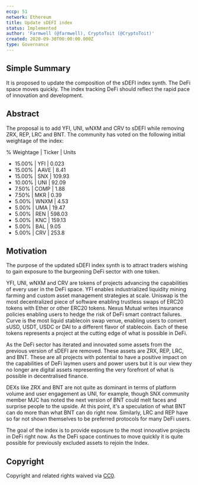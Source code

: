 ```yaml
---
eccp: 51
network: Ethereum
title: Update sDEFI index
status: Implemented
author: 'Farmwell (@farmwell), CryptoToit (@CryptoToit)'
created: 2020-09-30T00:00:00.000Z
type: Governance
---
```


<!--You can leave these HTML comments in your merged EIP and delete the visible duplicate text guides, they will not appear and may be helpful to refer to if you edit it again. This is the suggested template for new ECCPs. Note that an ECCP number will be assigned by an editor. When opening a pull request to submit your ECCP, please use an abbreviated title in the filename, `eccp-draft_title_abbrev.md`. The title should be 44 characters or less.-->

## Simple Summary

<!--"If you can't explain it simply, you don't understand it well enough." Provide a simplified and layman-accessible explanation of the ECCP.-->

It is proposed to update the composition of the sDEFI index synth. The DeFi space moves quickly. The index tracking DeFi should reflect the rapid pace of innovation and development.

## Abstract

<!--A short (~200 word) description of the variable change proposed.-->

The proposal is to add YFI, UNI, wNXM and CRV to sDEFI while removing ZRX, REP, LRC and BNT. The community has voted on the following initial weightage of the index:

% Weightage | Ticker | Units

- 15.00% | YFI | 0.023
- 15.00% | AAVE | 8.41
- 15.00% | SNX | 109.93
- 10.00% | UNI | 92.09
- 7.50% | COMP | 1.88
- 7.50% | MKR | 0.39
- 5.00% | WNXM | 4.53
- 5.00% | UMA | 19.47
- 5.00% | REN | 598.03
- 5.00% | KNC | 159.13
- 5.00% | BAL | 9.05
- 5.00% | CRV | 253.8

## Motivation

<!--The motivation is critical for ECCPs that want to update variables within Elysian. It should clearly explain why the existing variable is not incentive aligned. ECCP submissions without sufficient motivation may be rejected outright.-->

The purpose of the updated sDEFI index synth is to attract traders wishing to gain exposure to the burgeoning DeFi sector with one token.

YFI, UNI, wNXM and CRV are tokens of projects advancing the capabilities of every user in the DeFi space. YFI enables industrialized liquidity mining farming and custom asset management strategies at scale. Uniswap is the most decentralized piece of software enabling trustless swaps of ERC20 tokens with Ether or other ERC20 tokens. Nexus Mutual writes insurance policies enabling users to hedge the risk of DeFi smart contract failures. Curve is the most liquid stablecoin swap venue, enabling users to convert sUSD, USDT, USDC or DAI to a different flavor of stablecoin. Each of these tokens represents a project at the cutting edge of what is possible in DeFi.

As the DeFi sector has iterated and innovated some assets from the previous version of sDEFI are removed. These assets are ZRX, REP, LRC, and BNT. These are all projects with potential to have a positive impact on the capabilities of DeFi laymen users and power users but it is our view they no longer are digital assets representing the very forefront of what is possible in decentralised finance.

DEXs like ZRX and BNT are not quite as dominant in terms of platform volume and user engagement as UNI, for example, though SNX community member MJC has noted the next version of BNT could melt faces and surprise people to the upside. At this point, it's a speculation of what BNT can do more than what BNT can do right now. Similarly, LRC and REP have so far not shown themselves to be preferred protocols for many DeFi users.

The goal of the index is to provide exposure to the most innovative projects in DeFi right now. As the DeFi space continues to move quickly it is quite possible for previously excluded assets to rejoin the Index.

## Copyright

Copyright and related rights waived via [CC0](https://creativecommons.org/publicdomain/zero/1.0/).
